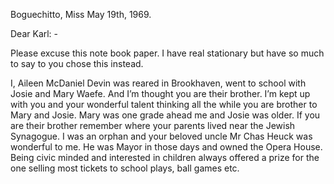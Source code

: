 Boguechitto, Miss
May 19th, 1969.

Dear Karl: -

Please excuse this note book paper. I have real stationary but have so much to say to you chose this instead.

I, Aileen McDaniel Devin was reared in Brookhaven, went to school with Josie and Mary Waefe. And I’m thought you are their brother. I’m kept up with you and your wonderful talent thinking all the while you are brother to Mary and Josie. Mary was one grade ahead me and Josie was older. If you are their brother remember where your parents lived near the Jewish Synagogue. I was an orphan and your beloved uncle Mr Chas Heuck was wonderful to me. He was Mayor in those days and owned the Opera House. Being civic minded and interested in children always offered a prize for the one selling most tickets to school plays, ball games etc.
	
